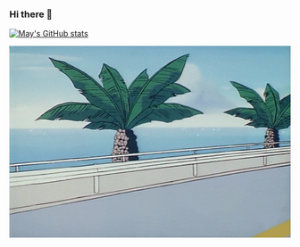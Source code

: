 ### Hi there 👋


[![May's GitHub stats](https://github-readme-stats.vercel.app/api?username=apdltpdl22&theme=vue)](https://github.com/anuraghazra/github-readme-stats)

<img src="profile.gif" alt="profile">

<!--
**apdltpdl22/apdltpdl22** is a ✨ _special_ ✨ repository because its `README.md` (this file) appears on your GitHub profile.

Here are some ideas to get you started:

- 🔭 I’m currently working on ...
- 🌱 I’m currently learning ...
- 👯 I’m looking to collaborate on ...
- 🤔 I’m looking for help with ...
- 💬 Ask me about ...
- 📫 How to reach me: ...
- 😄 Pronouns: ...
- ⚡ Fun fact: ...
-->
